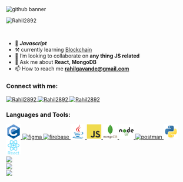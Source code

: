 <img alt="github banner" src="https://user-images.githubusercontent.com/80545477/221854571-974dc8ba-722d-424a-b343-79e737d13366.png" />
<p> <img src="https://komarev.com/ghpvc/?username=Rahil2892&label=Profile%20views&color=0e75b6&style=flat" alt="Rahil2892" /></p>
<br/>


- 💖 **_Javascript_** 
- ⚒️ currently learning [Blockchain]()
- 👯 I’m looking to collaborate on **any thing JS related**
- 💬 Ask me about **React, MongoDB**
- 📫 How to reach me **rahilgavande@gmail.com**

<h3>Connect with me:</h3>

<p>
<a href="https://www.linkedin.com/in/rahil-gavande-051602222/" target="blank">
<img align="center" src="https://raw.githubusercontent.com/rahuldkjain/github-profile-readme-generator/master/src/images/icons/Social/linked-in-alt.svg" alt="Rahil2892" height="30" width="40" />
</a>
<a href="https://rahil2892.netlify.app/" target="blank">
<img align="center" src="https://user-images.githubusercontent.com/80545477/221855503-11bc18f0-7414-46bf-b705-a3dfe4e62d5a.png" alt="Rahil2892" width="35" />
</a>
<a href="https://www.instagram.com/rahil_2892/" target="blank">
<img align="center" src="https://raw.githubusercontent.com/rahuldkjain/github-profile-readme-generator/master/src/images/icons/Social/instagram.svg" alt="Rahil2892" height="30" width="40" />
</a>
</p>

<h3>Languages and Tools:</h3>
<a href="https://www.cprogramming.com/" target="_blank" rel="noreferrer"> 
<img src="https://raw.githubusercontent.com/devicons/devicon/master/icons/c/c-original.svg" alt="c" width="40" height="40"/> </a> 
<a href="https://www.figma.com/" target="_blank" rel="noreferrer"> 
<img src="https://www.vectorlogo.zone/logos/figma/figma-icon.svg" alt="figma" width="40" height="40"/> </a> 
<a href="https://firebase.google.com/" target="_blank" rel="noreferrer"> <img src="https://www.vectorlogo.zone/logos/firebase/firebase-icon.svg" alt="firebase" width="40" height="40"/> </a>
<a href="https://www.java.com" target="_blank" rel="noreferrer"> <img src="https://raw.githubusercontent.com/devicons/devicon/master/icons/java/java-original.svg" alt="java" width="40" height="40"/> </a> 
<a href="https://developer.mozilla.org/en-US/docs/Web/JavaScript" target="_blank" rel="noreferrer"> <img src="https://raw.githubusercontent.com/devicons/devicon/master/icons/javascript/javascript-original.svg" alt="javascript" width="40" height="40"/> </a> 
<a href="https://www.mongodb.com/" target="_blank" rel="noreferrer"> <img src="https://raw.githubusercontent.com/devicons/devicon/master/icons/mongodb/mongodb-original-wordmark.svg" alt="mongodb" width="40" height="40"/> </a> 
<a href="https://nodejs.org" target="_blank" rel="noreferrer"> <img src="https://raw.githubusercontent.com/devicons/devicon/master/icons/nodejs/nodejs-original-wordmark.svg" alt="nodejs" width="40" height="40"/> </a> 
<a href="https://postman.com" target="_blank" rel="noreferrer"> <img src="https://www.vectorlogo.zone/logos/getpostman/getpostman-icon.svg" alt="postman" width="40" height="40"/> </a> 
<a href="https://www.python.org" target="_blank" rel="noreferrer"> <img src="https://raw.githubusercontent.com/devicons/devicon/master/icons/python/python-original.svg" alt="python" width="40" height="40"/> </a> 
<a href="https://reactjs.org/" target="_blank" rel="noreferrer"> <img src="https://raw.githubusercontent.com/devicons/devicon/master/icons/react/react-original-wordmark.svg" alt="react" width="40" height="40"/> </a> 

<br/>
<picture>
<img src="https://github-readme-stats.vercel.app/api/top-langs?username=Rahil2892&show_icons=true&layout=compact&theme=dracula" align="center" width="400"/>
</picture>
<br/>
<picture>
<img src="https://github-readme-stats.vercel.app/api?username=Rahil2892&show_icons=true&locale=en&theme=dracula" align="center" width="400" />
</picture>
<br/>
<picture align="center">
<img src="https://streak-stats.demolab.com/?user=Rahil2892&theme=dark" align="center" width="400" />
</picture>
<br/>
